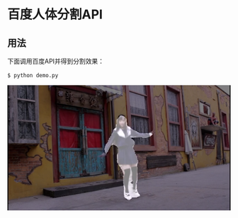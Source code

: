 # 百度人体分割API

## 用法
下面调用百度API并得到分割效果：
```bash
$ python demo.py
```

![image](https://github.com/foamliu/Baidu-Segmentation-Test/raw/master/img_merged.png)